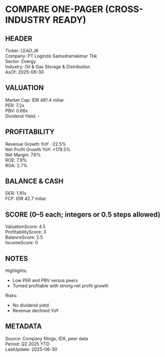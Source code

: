 # COMPARE ONE-PAGER (CROSS-INDUSTRY READY)

## HEADER
Ticker: LEAD.JK  
Company: PT Logindo Samudramakmur Tbk  
Sector: Energy  
Industry: Oil & Gas Storage & Distribution  
AsOf: 2025-06-30

## VALUATION
Market Cap: IDR 481.4 miliar  
PER: 7.2x  
PBV: 0.66x  
Dividend Yield: -

## PROFITABILITY
Revenue Growth YoY: -22.5%  
Net Profit Growth YoY: +179.5%  
Net Margin: 7.6%  
ROE: 7.9%  
ROA: 2.7%

## BALANCE & CASH
DER: 1.91x  
FCF: IDR 42.7 miliar

## SCORE (0–5 each; integers or 0.5 steps allowed)
ValuationScore: 4.5  
ProfitabilityScore: 3  
BalanceScore: 2.5  
IncomeScore: 0

## NOTES
Highlights:
- Low PER and PBV versus peers
- Turned profitable with strong net profit growth

Risks:
- No dividend yield
- Revenue declined YoY

## METADATA
Source: Company filings, IDX, peer data  
Period: Q2 2025 YTD  
LastUpdate: 2025-06-30